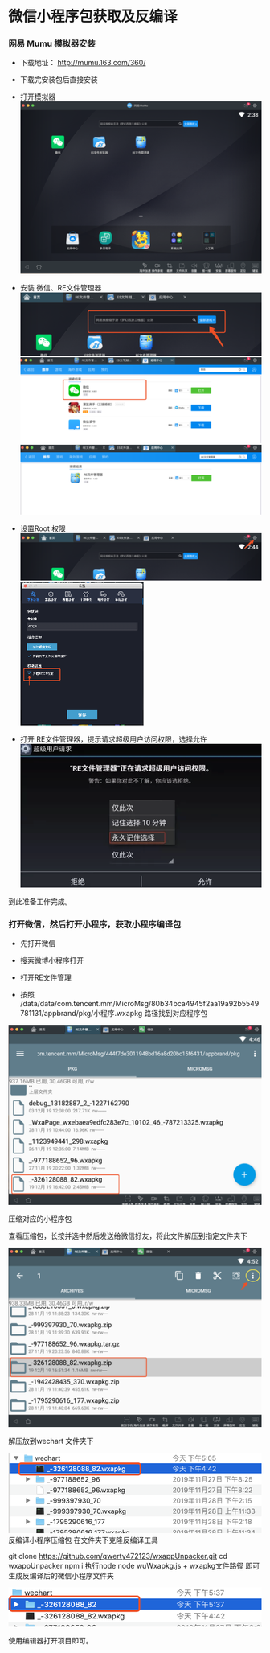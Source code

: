 # 微信小程序包获取及反编译
### 网易 Mumu 模拟器安装
- 下载地址： http://mumu.163.com/360/

- 下载完安装包后直接安装

- 打开模拟器
 ![打开模拟器](/img/minprogram/image1.jpg)

- 安装 微信、RE文件管理器
![安装](/img/minprogram/image2.jpg)
![设置](/img/minprogram/image3.jpg)
![设置](/img/minprogram/image4.jpg)


- 设置Root 权限
 ![设置](/img/minprogram/image5.jpg)
 ![设置](/img/minprogram/image6.jpg)

- 打开 RE文件管理器，提示请求超级用户访问权限，选择允许
 ![打开](/img/minprogram/image7.jpg)


到此准备工作完成。


### 打开微信，然后打开小程序，获取小程序编译包
- 先打开微信

- 搜索微博小程序打开

- 打开RE文件管理

- 按照  /data/data/com.tencent.mm/MicroMsg/80b34bca4945f2aa19a92b5549781131/appbrand/pkg/小程序.wxapkg 路径找到对应程序包

 ![设置](/img/minprogram/image8.jpg)

压缩对应的小程序包

查看压缩包，长按并选中然后发送给微信好友，将此文件解压到指定文件夹下

 ![设置](/img/minprogram/image9.jpg)


解压放到wechart 文件夹下

 ![设置](/img/minprogram/image10.jpg)
反编译小程序压缩包
在文件夹下克隆反编译工具 

git clone https://github.com/qwerty472123/wxappUnpacker.git
cd wxappUnpacker
npm i
执行node node wuWxapkg.js + wxapkg文件路径
即可生成反编译后的微信小程序文件夹

 ![设置](/img/minprogram/image11.jpg)

使用编辑器打开项目即可。
